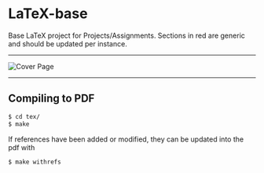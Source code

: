 LaTeX-base
==========

Base LaTeX project for Projects/Assignments.
Sections in red are generic and should be updated per instance.

---

![Cover Page](https://i.imgur.com/I4jGryQ.png)

---

Compiling to PDF
----------------
```bash
$ cd tex/
$ make
```

If references have been added or modified, they can be updated into the pdf with
```bash
$ make withrefs
```
